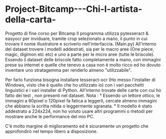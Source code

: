 # Project-Bitcamp---Chi-l-artista-della-carta-
Progetto di fine corso per Bitcamp
Il programma utilizza pytesseract & easyocr per inviduare, tramite crop selezionato a mano, il punto in cui trovare il nome illustratore e scriverlo nell'interfaccia. (Main.py)
All'interno del dataset trovere i modelli addestrati, sia per le macro aree (One piece, magic, digimon etc etc) e uno a parte per le micro aree (tutte le briscole).
Essendo il dataset delle briscole fatto completamente a mano, con immagini prese su internet e quelle che tenevo a casa non è molto ricco ed ho dovuto inventare uno stratagemma per renderlo almeno "utilizzabile".

Per farlo funziona bisogna installare tesseract-ocr (Ho messo l'installer di Windows, visto che è quello che ho utilizzato io) con i vari pacchetti linguistici e i vari installer di Python.
All'interno trovate delle carte con cui ho fatto dei test , non presenti nel dataset.
Nota : 
° Essendo un lettore ottico, le immagini a 60pixel o 120pixel fa fatica a leggerli, cercate almeno immagini che abbiano la scritta nitida o leggermente sgranata. 
° Il modello è stato addestrato a 224x224, non ho voluto usare altri programmi o metodi per mostrare anche le performance del mio PC.


C'è molto margine di miglioramento ed è sicuramente un progetto che approfondirò nel tempo libero a disposizione.
